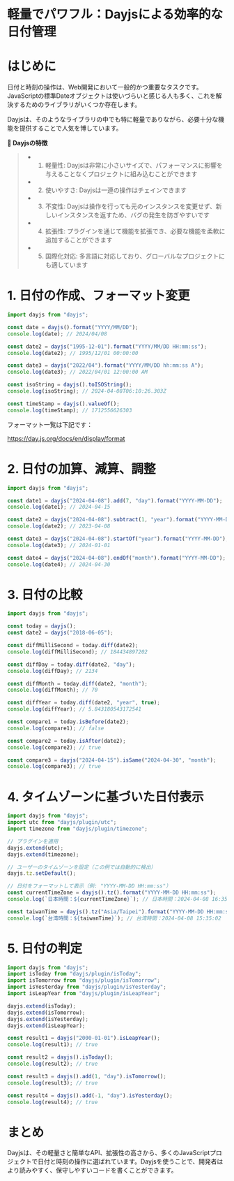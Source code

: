 # 軽量でパワフル：Dayjsによる効率的な日付管理

# はじめに

日付と時刻の操作は、Web開発において一般的かつ重要なタスクです。JavaScriptの標準Dateオブジェクトは使いづらいと感じる人も多く、これを解決するためのライブラリがいくつか存在します。

Dayjsは、そのようなライブラリの中でも特に軽量でありながら、必要十分な機能を提供することで人気を博しています。

**📅 Dayjsの特徴**

>* 1. 軽量性: Dayjsは非常に小さいサイズで、パフォーマンスに影響を与えることなくプロジェクトに組み込むことができます
>* 2. 使いやすさ: Dayjsは一連の操作はチェインできます
>* 3. 不変性: Dayjsは操作を行っても元のインスタンスを変更せず、新しいインスタンスを返すため、バグの発生を防ぎやすいです
>* 4. 拡張性: プラグインを通じて機能を拡張でき、必要な機能を柔軟に追加することができます
>* 5. 国際化対応: 多言語に対応しており、グローバルなプロジェクトにも適しています

# 1. 日付の作成、フォーマット変更

```typescript:example.ts
import dayjs from "dayjs";

const date = dayjs().format("YYYY/MM/DD");
console.log(date); // 2024/04/08

const date2 = dayjs("1995-12-01").format("YYYY/MM/DD HH:mm:ss");
console.log(date2); // 1995/12/01 00:00:00

const date3 = dayjs("2022/04").format("YYYY/MM/DD hh:mm:ss A");
console.log(date3); // 2022/04/01 12:00:00 AM

const isoString = dayjs().toISOString();
console.log(isoString); // 2024-04-08T06:10:26.303Z

const timeStamp = dayjs().valueOf();
console.log(timeStamp); // 1712556626303
```

フォーマット一覧は下記です：

https://day.js.org/docs/en/display/format

# 2. 日付の加算、減算、調整
```typescript:example.ts
import dayjs from "dayjs";

const date1 = dayjs("2024-04-08").add(7, "day").format("YYYY-MM-DD");
console.log(date1); // 2024-04-15

const date2 = dayjs("2024-04-08").subtract(1, "year").format("YYYY-MM-DD");
console.log(date2); // 2023-04-08

const date3 = dayjs("2024-04-08").startOf("year").format("YYYY-MM-DD");
console.log(date3); // 2024-01-01

const date4 = dayjs("2024-04-08").endOf("month").format("YYYY-MM-DD");
console.log(date4); // 2024-04-30
```

# 3. 日付の比較

```typescript:example.ts
import dayjs from "dayjs";

const today = dayjs();
const date2 = dayjs("2018-06-05");

const diffMilliSecond = today.diff(date2);
console.log(diffMilliSecond); // 184434897202

const diffDay = today.diff(date2, "day");
console.log(diffDay); // 2134

const diffMonth = today.diff(date2, "month");
console.log(diffMonth); // 70

const diffYear = today.diff(date2, "year", true);
console.log(diffYear); // 5.843180543172541

const compare1 = today.isBefore(date2);
console.log(compare1); // false

const compare2 = today.isAfter(date2);
console.log(compare2); // true

const compare3 = dayjs("2024-04-15").isSame("2024-04-30", "month");
console.log(compare3); // true
```

# 4. タイムゾーンに基づいた日付表示

```typescript:example.ts
import dayjs from "dayjs";
import utc from "dayjs/plugin/utc";
import timezone from "dayjs/plugin/timezone";

// プラグインを適用
dayjs.extend(utc);
dayjs.extend(timezone);

// ユーザーのタイムゾーンを設定（この例では自動的に検出）
dayjs.tz.setDefault();

// 日付をフォーマットして表示（例: "YYYY-MM-DD HH:mm:ss"）
const currentTimeZone = dayjs().tz().format("YYYY-MM-DD HH:mm:ss");
console.log(`日本時間：${currentTimeZone}`); // 日本時間：2024-04-08 16:35:02

const taiwanTime = dayjs().tz("Asia/Taipei").format("YYYY-MM-DD HH:mm:ss");
console.log(`台湾時間：${taiwanTime}`); // 台湾時間：2024-04-08 15:35:02
```

# 5. 日付の判定

```typescript:example.ts
import dayjs from "dayjs";
import isToday from "dayjs/plugin/isToday";
import isTomorrow from "dayjs/plugin/isTomorrow";
import isYesterday from "dayjs/plugin/isYesterday";
import isLeapYear from "dayjs/plugin/isLeapYear";

dayjs.extend(isToday);
dayjs.extend(isTomorrow);
dayjs.extend(isYesterday);
dayjs.extend(isLeapYear);

const result1 = dayjs("2000-01-01").isLeapYear();
console.log(result1); // true

const result2 = dayjs().isToday();
console.log(result2); // true

const result3 = dayjs().add(1, "day").isTomorrow();
console.log(result3); // true

const result4 = dayjs().add(-1, "day").isYesterday();
console.log(result4); // true
```

# まとめ
Dayjsは、その軽量さと簡単なAPI、拡張性の高さから、多くのJavaScriptプロジェクトで日付と時刻の操作に選ばれています。Dayjsを使うことで、開発者はより読みやすく、保守しやすいコードを書くことができます。

